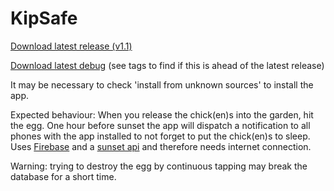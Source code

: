 # KipSafe

[Download latest release (v1.1)](https://github.com/PHPirates/KipSafe/raw/master/Kipsafe/app/app-release.apk)

[Download latest debug](https://github.com/PHPirates/KipSafe/raw/master/KipSafe/app/build/outputs/apk/app-debug.apk) (see tags to find if this is ahead of the latest release)

It may be necessary to check 'install from unknown sources' to install the app.

Expected behaviour: When you release the chick(en)s into the garden, hit the egg. One hour before sunset the app will dispatch a notification to all phones with the app installed to not forget to put the chick(en)s to sleep. Uses [Firebase](https://www.firebase.com/) and a [sunset api](http://sunrise-sunset.org/api) and therefore needs internet connection.

Warning: trying to destroy the egg by continuous tapping may break the database for a short time.
